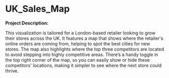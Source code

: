 # UK_Sales_Map

**Project Description:**


This visualization is tailored for a London-based retailer looking to grow their stores across the UK. It features a map that shows where the retailer's online orders are coming from, helping to spot the best cities for new stores. The map also highlights where the top three competitors are located to avoid stepping into highly competitive areas. There’s a handy toggle in the top right corner of the map, so you can easily show or hide these competitors' locations, making it simpler to see where the next store could thrive.
